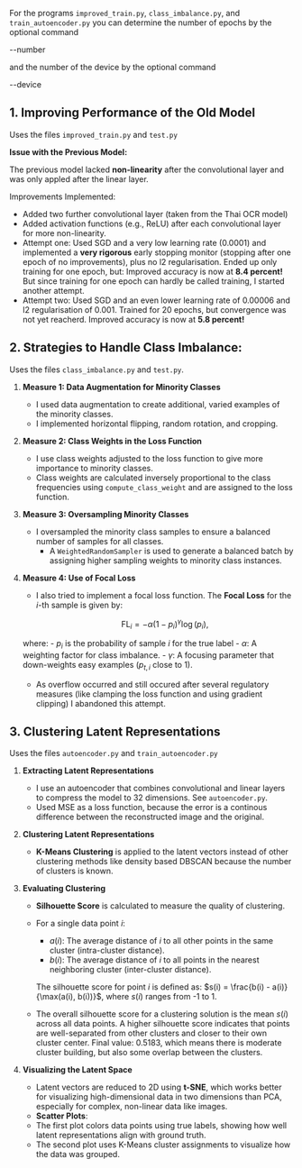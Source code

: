 For the programs `improved_train.py`, `class_imbalance.py`, and `train_autoencoder.py` you can determine the number of epochs by the optional command 

--number 

and the number of the device by the optional command 

--device


## 1. Improving Performance of the Old Model

Uses the files `improved_train.py` and `test.py` 


**Issue with the Previous Model:**

The previous model lacked **non-linearity** after the convolutional layer and was only appled after the linear layer. 

Improvements Implemented:
   - Added two further convolutional layer (taken from the Thai OCR model)
   - Added activation functions (e.g., ReLU) after each convolutional layer for more non-linearity.                                                  
   - Attempt one: Used SGD and a very low learning rate (0.0001) and implemented a **very rigorous** early stopping monitor (stopping after one epoch of no improvements), plus no l2 regularisation. Ended up only training for one epoch, but: Improved accuracy is now at **8.4 percent!** But since training for one epoch can hardly be called training, I started another attempt.  
   - Attempt two: Used SGD and an even lower learning rate of 0.00006 and l2 regularisation of 0.001. Trained for 20 epochs, but convergence was not yet reacherd. Improved accuracy is now at **5.8 percent!**

## 2. Strategies to Handle Class Imbalance:

Uses the files `class_imbalance.py` and `test.py`.

1. **Measure 1: Data Augmentation for Minority Classes**
   - I used data augmentation to create additional, varied examples of the minority classes.
   - I implemented horizontal flipping, random rotation, and cropping.

2. **Measure 2: Class Weights in the Loss Function**
   - I use class weights adjusted to the loss function to give more importance to minority classes. 
   - Class weights are calculated inversely proportional to the class frequencies using `compute_class_weight` and are assigned to the loss function.

3. **Measure 3: Oversampling Minority Classes**
   - I oversampled the minority class samples to ensure a balanced number of samples for all classes. 
     - A `WeightedRandomSampler` is used to generate a balanced batch by assigning higher sampling weights to minority class instances.

4. **Measure 4: Use of Focal Loss**
     - I also tried to implement a focal loss function. The **Focal Loss** for the $i$-th sample is given by:

       $$
       \text{FL}_i = -\alpha (1 - p_{i})^\gamma \log(p_{i}),
       $$

      where:
         - $p_{i}$ is the probability of sample $i$ for the true label
         - $\alpha$: A weighting factor for class imbalance.
         - $\gamma$: A focusing parameter that down-weights easy examples ($p_{t,i}$ close to 1).
     - As overflow occurred and still occured after several regulatory measures (like clamping the loss function and using gradient clipping) I abandoned this attempt.  

## 3. Clustering Latent Representations

Uses the files `autoencoder.py` and `train_autoencoder.py`

1. **Extracting Latent Representations**
   - I use an autoencoder that combines convolutional and linear layers to compress the model to 32 dimensions. See `autoencoder.py`.
   - Used MSE as a loss function, because the error is a continous difference between the reconstructed image and the original. 

2. **Clustering Latent Representations**
   - **K-Means Clustering** is applied to the latent vectors instead of other clustering methods like density based DBSCAN because the number of clusters is known. 

3. **Evaluating Clustering**
   - **Silhouette Score** is calculated to measure the quality of clustering.
   - For a single data point $i$:

      - $a(i)$: The average distance of $i$ to all other points in the same cluster (intra-cluster distance).
      - $b(i)$: The average distance of $i$ to all points in the nearest neighboring cluster (inter-cluster distance).

      The silhouette score for point $i$ is defined as: $s(i) = \frac{b(i) - a(i)}{\max(a(i), b(i))}$,
      where $s(i)$ ranges from -1 to 1.

   - The overall silhouette score for a clustering solution is the mean $s(i)$ across all data points. A higher silhouette score indicates that points are well-separated from other clusters and closer to their own cluster center. Final value: 0.5183, which means there is moderate cluster building, but also some overlap between the clusters. 

4. **Visualizing the Latent Space**
   - Latent vectors are reduced to 2D using **t-SNE**, which works better for visualizing high-dimensional data in two dimensions than PCA, especially for complex, non-linear data like images.
   - **Scatter Plots**:
   - The first plot colors data points using true labels, showing how well latent representations align with ground truth.
   - The second plot uses K-Means cluster assignments to visualize how the data was grouped.
